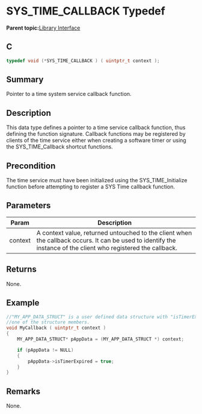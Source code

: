 # SYS\_TIME\_CALLBACK Typedef

**Parent topic:**[Library Interface](GUID-3D84F884-122D-4A4A-95DA-DFD8C2E84650.md)

## C

```c
typedef void (*SYS_TIME_CALLBACK ) ( uintptr_t context );

```

## Summary

Pointer to a time system service callback function.

## Description

This data type defines a pointer to a time service callback function, thus<br />defining the function signature. Callback functions may be registered by<br />clients of the time service either when creating a software timer or using<br />the SYS\_TIME\_Callback shortcut functions.

## Precondition

The time service must have been initialized using the SYS\_TIME\_Initialize function before attempting to register a SYS Time callback function.

## Parameters

|Param|Description|
|-----|-----------|
|context|A context value, returned untouched to the client when the callback occurs. It can be used to identify the instance of the client who registered the callback.|

## Returns

None.

## Example

```c
//"MY_APP_DATA_STRUCT" is a user defined data structure with "isTimerExpired" as
//one of the structure members.
void MyCallback ( uintptr_t context )
{
    MY_APP_DATA_STRUCT* pAppData = (MY_APP_DATA_STRUCT *) context;

    if (pAppData != NULL)
    {
        pAppData->isTimerExpired = true;
    }
}
```

## Remarks

None.

